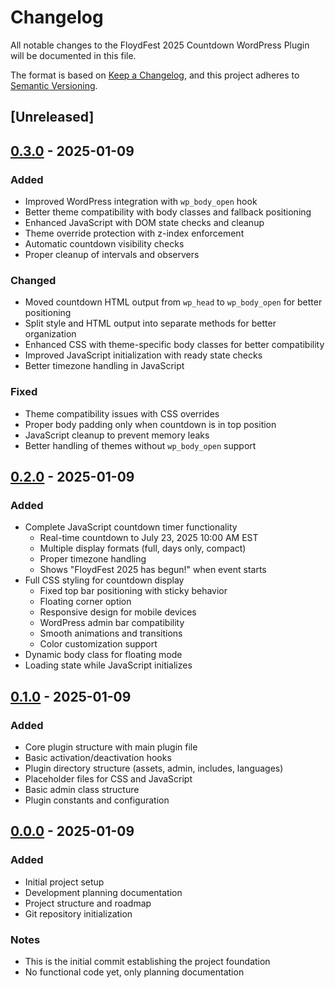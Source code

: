 # Changelog

All notable changes to the FloydFest 2025 Countdown WordPress Plugin will be documented in this file.

The format is based on [Keep a Changelog](https://keepachangelog.com/en/1.0.0/),
and this project adheres to [Semantic Versioning](https://semver.org/spec/v2.0.0.html).

## [Unreleased]

## [0.3.0] - 2025-01-09

### Added
- Improved WordPress integration with `wp_body_open` hook
- Better theme compatibility with body classes and fallback positioning
- Enhanced JavaScript with DOM state checks and cleanup
- Theme override protection with z-index enforcement
- Automatic countdown visibility checks
- Proper cleanup of intervals and observers

### Changed
- Moved countdown HTML output from `wp_head` to `wp_body_open` for better positioning
- Split style and HTML output into separate methods for better organization
- Enhanced CSS with theme-specific body classes for better compatibility
- Improved JavaScript initialization with ready state checks
- Better timezone handling in JavaScript

### Fixed
- Theme compatibility issues with CSS overrides
- Proper body padding only when countdown is in top position
- JavaScript cleanup to prevent memory leaks
- Better handling of themes without `wp_body_open` support

## [0.2.0] - 2025-01-09

### Added
- Complete JavaScript countdown timer functionality
  - Real-time countdown to July 23, 2025 10:00 AM EST
  - Multiple display formats (full, days only, compact)
  - Proper timezone handling
  - Shows "FloydFest 2025 has begun!" when event starts
- Full CSS styling for countdown display
  - Fixed top bar positioning with sticky behavior
  - Floating corner option
  - Responsive design for mobile devices
  - WordPress admin bar compatibility
  - Smooth animations and transitions
  - Color customization support
- Dynamic body class for floating mode
- Loading state while JavaScript initializes

## [0.1.0] - 2025-01-09

### Added
- Core plugin structure with main plugin file
- Basic activation/deactivation hooks
- Plugin directory structure (assets, admin, includes, languages)
- Placeholder files for CSS and JavaScript
- Basic admin class structure
- Plugin constants and configuration

## [0.0.0] - 2025-01-09

### Added
- Initial project setup
- Development planning documentation
- Project structure and roadmap
- Git repository initialization

### Notes
- This is the initial commit establishing the project foundation
- No functional code yet, only planning documentation

[0.3.0]: https://github.com/wmalexander/craig/releases/tag/v0.3.0
[0.2.0]: https://github.com/wmalexander/craig/releases/tag/v0.2.0
[0.1.0]: https://github.com/wmalexander/craig/releases/tag/v0.1.0
[0.0.0]: https://github.com/wmalexander/craig/releases/tag/v0.0.0